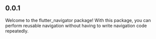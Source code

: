 ## 0.0.1

Welcome to the flutter_navigator package! With this package, you can perform reusable navigation without having to write navigation code repeatedly.






